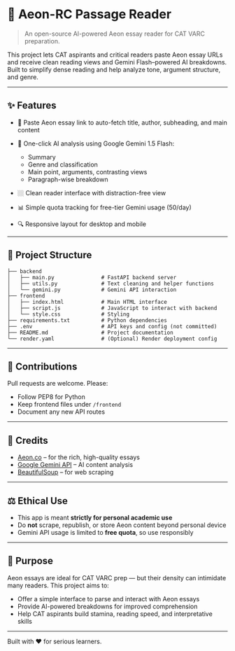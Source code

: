 # 🧠 Aeon-RC Passage Reader

> An open-source AI-powered Aeon essay reader for CAT VARC preparation.

This project lets CAT aspirants and critical readers paste Aeon essay URLs and receive clean reading views and Gemini Flash–powered AI breakdowns. Built to simplify dense reading and help analyze tone, argument structure, and genre.

---

## ✨ Features

* 📖 Paste Aeon essay link to auto-fetch title, author, subheading, and main content
* 🧠 One-click AI analysis using Google Gemini 1.5 Flash:

  * Summary
  * Genre and classification
  * Main point, arguments, contrasting views
  * Paragraph-wise breakdown
* 🏼 Clean reader interface with distraction-free view
* 📊 Simple quota tracking for free-tier Gemini usage (50/day)
* 🔍 Responsive layout for desktop and mobile

---

## 📁 Project Structure

```
├── backend
│   ├── main.py               # FastAPI backend server
│   ├── utils.py              # Text cleaning and helper functions
│   └── gemini.py             # Gemini API interaction
├── frontend
│   ├── index.html            # Main HTML interface
│   ├── script.js             # JavaScript to interact with backend
│   └── style.css             # Styling
├── requirements.txt          # Python dependencies
├── .env                      # API keys and config (not committed)
├── README.md                 # Project documentation
└── render.yaml               # (Optional) Render deployment config
```

---

## 👥 Contributions

Pull requests are welcome. Please:

* Follow PEP8 for Python
* Keep frontend files under `/frontend`
* Document any new API routes

---

## 🙏 Credits

* [Aeon.co](https://aeon.co/) – for the rich, high-quality essays
* [Google Gemini API](https://ai.google.dev/) – AI content analysis
* [BeautifulSoup](https://www.crummy.com/software/BeautifulSoup/) – for web scraping

---

## ⚖️ Ethical Use

* This app is meant **strictly for personal academic use**
* Do **not** scrape, republish, or store Aeon content beyond personal device
* Gemini API usage is limited to **free quota**, so use responsibly

---

## 🎯 Purpose

Aeon essays are ideal for CAT VARC prep — but their density can intimidate many readers.
This project aims to:

* Offer a simple interface to parse and interact with Aeon essays
* Provide AI-powered breakdowns for improved comprehension
* Help CAT aspirants build stamina, reading speed, and interpretative skills

---

Built with ❤️ for serious learners.
